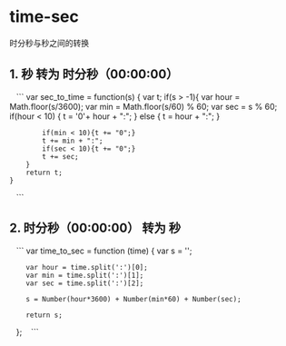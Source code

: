 # time-sec
时分秒与秒之间的转换

## 1. 秒 转为 时分秒（00:00:00）

    ```
    var sec_to_time = function(s) {
        var t;
        if(s > -1){
            var hour = Math.floor(s/3600);
            var min = Math.floor(s/60) % 60;
            var sec = s % 60;
            if(hour < 10) {
                t = '0'+ hour + ":";
            } else {
                t = hour + ":";
            }

            if(min < 10){t += "0";}
            t += min + ":";
            if(sec < 10){t += "0";}
            t += sec;
        }
        return t;
    }
    ```



## 2. 时分秒（00:00:00） 转为 秒

    ```
    var time_to_sec = function (time) {
        var s = '';

        var hour = time.split(':')[0];
        var min = time.split(':')[1];
        var sec = time.split(':')[2];

        s = Number(hour*3600) + Number(min*60) + Number(sec);

        return s;
    };
    ```
